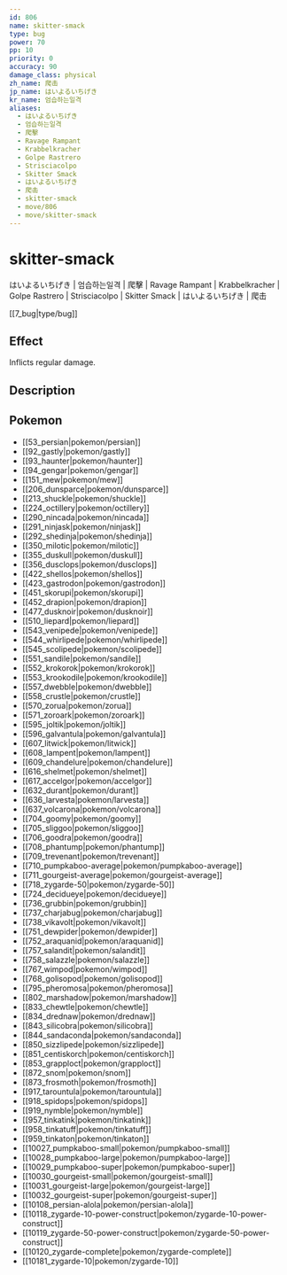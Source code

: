 ```yaml
---
id: 806
name: skitter-smack
type: bug
power: 70
pp: 10
priority: 0
accuracy: 90
damage_class: physical
zh_name: 爬击
jp_name: はいよるいちげき
kr_name: 엄습하는일격
aliases:
  - はいよるいちげき
  - 엄습하는일격
  - 爬擊
  - Ravage Rampant
  - Krabbelkracher
  - Golpe Rastrero
  - Strisciacolpo
  - Skitter Smack
  - はいよるいちげき
  - 爬击
  - skitter-smack
  - move/806
  - move/skitter-smack
---
```

# skitter-smack
    
はいよるいちげき | 엄습하는일격 | 爬擊 | Ravage Rampant | Krabbelkracher | Golpe Rastrero | Strisciacolpo | Skitter Smack | はいよるいちげき | 爬击

[[7_bug|type/bug]]

## Effect

Inflicts regular damage.

## Description



## Pokemon

- [[53_persian|pokemon/persian]]
- [[92_gastly|pokemon/gastly]]
- [[93_haunter|pokemon/haunter]]
- [[94_gengar|pokemon/gengar]]
- [[151_mew|pokemon/mew]]
- [[206_dunsparce|pokemon/dunsparce]]
- [[213_shuckle|pokemon/shuckle]]
- [[224_octillery|pokemon/octillery]]
- [[290_nincada|pokemon/nincada]]
- [[291_ninjask|pokemon/ninjask]]
- [[292_shedinja|pokemon/shedinja]]
- [[350_milotic|pokemon/milotic]]
- [[355_duskull|pokemon/duskull]]
- [[356_dusclops|pokemon/dusclops]]
- [[422_shellos|pokemon/shellos]]
- [[423_gastrodon|pokemon/gastrodon]]
- [[451_skorupi|pokemon/skorupi]]
- [[452_drapion|pokemon/drapion]]
- [[477_dusknoir|pokemon/dusknoir]]
- [[510_liepard|pokemon/liepard]]
- [[543_venipede|pokemon/venipede]]
- [[544_whirlipede|pokemon/whirlipede]]
- [[545_scolipede|pokemon/scolipede]]
- [[551_sandile|pokemon/sandile]]
- [[552_krokorok|pokemon/krokorok]]
- [[553_krookodile|pokemon/krookodile]]
- [[557_dwebble|pokemon/dwebble]]
- [[558_crustle|pokemon/crustle]]
- [[570_zorua|pokemon/zorua]]
- [[571_zoroark|pokemon/zoroark]]
- [[595_joltik|pokemon/joltik]]
- [[596_galvantula|pokemon/galvantula]]
- [[607_litwick|pokemon/litwick]]
- [[608_lampent|pokemon/lampent]]
- [[609_chandelure|pokemon/chandelure]]
- [[616_shelmet|pokemon/shelmet]]
- [[617_accelgor|pokemon/accelgor]]
- [[632_durant|pokemon/durant]]
- [[636_larvesta|pokemon/larvesta]]
- [[637_volcarona|pokemon/volcarona]]
- [[704_goomy|pokemon/goomy]]
- [[705_sliggoo|pokemon/sliggoo]]
- [[706_goodra|pokemon/goodra]]
- [[708_phantump|pokemon/phantump]]
- [[709_trevenant|pokemon/trevenant]]
- [[710_pumpkaboo-average|pokemon/pumpkaboo-average]]
- [[711_gourgeist-average|pokemon/gourgeist-average]]
- [[718_zygarde-50|pokemon/zygarde-50]]
- [[724_decidueye|pokemon/decidueye]]
- [[736_grubbin|pokemon/grubbin]]
- [[737_charjabug|pokemon/charjabug]]
- [[738_vikavolt|pokemon/vikavolt]]
- [[751_dewpider|pokemon/dewpider]]
- [[752_araquanid|pokemon/araquanid]]
- [[757_salandit|pokemon/salandit]]
- [[758_salazzle|pokemon/salazzle]]
- [[767_wimpod|pokemon/wimpod]]
- [[768_golisopod|pokemon/golisopod]]
- [[795_pheromosa|pokemon/pheromosa]]
- [[802_marshadow|pokemon/marshadow]]
- [[833_chewtle|pokemon/chewtle]]
- [[834_drednaw|pokemon/drednaw]]
- [[843_silicobra|pokemon/silicobra]]
- [[844_sandaconda|pokemon/sandaconda]]
- [[850_sizzlipede|pokemon/sizzlipede]]
- [[851_centiskorch|pokemon/centiskorch]]
- [[853_grapploct|pokemon/grapploct]]
- [[872_snom|pokemon/snom]]
- [[873_frosmoth|pokemon/frosmoth]]
- [[917_tarountula|pokemon/tarountula]]
- [[918_spidops|pokemon/spidops]]
- [[919_nymble|pokemon/nymble]]
- [[957_tinkatink|pokemon/tinkatink]]
- [[958_tinkatuff|pokemon/tinkatuff]]
- [[959_tinkaton|pokemon/tinkaton]]
- [[10027_pumpkaboo-small|pokemon/pumpkaboo-small]]
- [[10028_pumpkaboo-large|pokemon/pumpkaboo-large]]
- [[10029_pumpkaboo-super|pokemon/pumpkaboo-super]]
- [[10030_gourgeist-small|pokemon/gourgeist-small]]
- [[10031_gourgeist-large|pokemon/gourgeist-large]]
- [[10032_gourgeist-super|pokemon/gourgeist-super]]
- [[10108_persian-alola|pokemon/persian-alola]]
- [[10118_zygarde-10-power-construct|pokemon/zygarde-10-power-construct]]
- [[10119_zygarde-50-power-construct|pokemon/zygarde-50-power-construct]]
- [[10120_zygarde-complete|pokemon/zygarde-complete]]
- [[10181_zygarde-10|pokemon/zygarde-10]]

